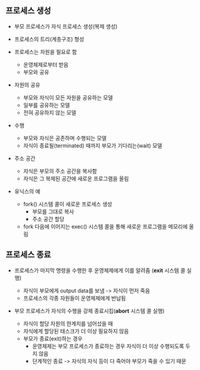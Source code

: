 ## 프로세스 생성
* 부모 프로세스가 자식 프로세스 생성(복제 생성)

* 프로세스의 트리(계층구조) 형성

* 프로세스는 자원을 필요로 함
  - 운영체제로부터 받음
  - 부모와 공유
  
* 자원의 공유
  - 부모와 자식이 모든 자원을 공유하는 모델
  - 일부를 공유하는 모델
  - 전혀 공유하지 않는 모델
  
* 수행
  - 부모와 자식은 공존하며 수행되는 모델
  - 자식이 종료될(terminated) 때까지 부모가 기다리는(wait) 모델
  
* 주소 공간
  - 자식은 부모의 주소 공간을 복사함
  - 자식은 그 복제된 공간에 새로운 프로그램을 올림
  
* 유닉스의 예
  - fork() 시스템 콜이 새로운 프로세스 생성
    - 부모를 그대로 복사
    - 주소 공간 할당
  - fork 다음에 이어지는 exec() 시스템 콜을 통해 새로운 프로그램을 메모리에 올림
  
## 프로세스 종료
  * 프로세스가 마지막 명령을 수행한 후 운영체제에게 이를 알려줌 (**exit** 시스템 콜 실행)
    - 자식이 부모에게 output data를 보냄 -> 자식이 먼저 죽음
    - 프로세스의 각종 자원들이 운영체제에게 반납됨
    
  * 부모 프로세스가 자식의 수행을 강제 종료시킴(**abort** 시스템 콜 실행)
    - 자식이 할당 자원의 한계치를 넘어섰을 때
    - 자식에게 할당된 태스크가 더 이상 필요하지 않음
    - 부모가 종료(exit)하는 경우
       - 운영체제는 부모 프로세스가 종료하는 경우 자식이 더 이상 수행되도록 두지 않음
       - 단계적인 종료 -> 자식의 자식 등이 다 죽어야 부모가 죽을 수 있기 때문
